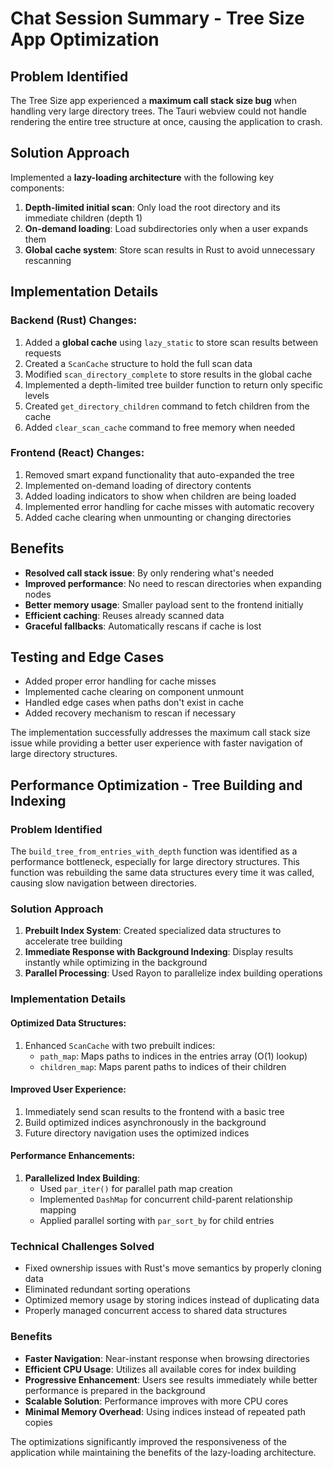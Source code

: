 # Chat Session Summary - Tree Size App Optimization

## Problem Identified
The Tree Size app experienced a **maximum call stack size bug** when handling very large directory trees. The Tauri webview could not handle rendering the entire tree structure at once, causing the application to crash.

## Solution Approach
Implemented a **lazy-loading architecture** with the following key components:
1. **Depth-limited initial scan**: Only load the root directory and its immediate children (depth 1)
2. **On-demand loading**: Load subdirectories only when a user expands them
3. **Global cache system**: Store scan results in Rust to avoid unnecessary rescanning

## Implementation Details

### Backend (Rust) Changes:
1. Added a **global cache** using `lazy_static` to store scan results between requests
2. Created a `ScanCache` structure to hold the full scan data
3. Modified `scan_directory_complete` to store results in the global cache
4. Implemented a depth-limited tree builder function to return only specific levels
5. Created `get_directory_children` command to fetch children from the cache
6. Added `clear_scan_cache` command to free memory when needed

### Frontend (React) Changes:
1. Removed smart expand functionality that auto-expanded the tree
2. Implemented on-demand loading of directory contents
3. Added loading indicators to show when children are being loaded
4. Implemented error handling for cache misses with automatic recovery
5. Added cache clearing when unmounting or changing directories

## Benefits
- **Resolved call stack issue**: By only rendering what's needed
- **Improved performance**: No need to rescan directories when expanding nodes
- **Better memory usage**: Smaller payload sent to the frontend initially
- **Efficient caching**: Reuses already scanned data
- **Graceful fallbacks**: Automatically rescans if cache is lost

## Testing and Edge Cases
- Added proper error handling for cache misses
- Implemented cache clearing on component unmount
- Handled edge cases when paths don't exist in cache
- Added recovery mechanism to rescan if necessary

The implementation successfully addresses the maximum call stack size issue while providing a better user experience with faster navigation of large directory structures.

## Performance Optimization - Tree Building and Indexing

### Problem Identified
The `build_tree_from_entries_with_depth` function was identified as a performance bottleneck, especially for large directory structures. This function was rebuilding the same data structures every time it was called, causing slow navigation between directories.

### Solution Approach
1. **Prebuilt Index System**: Created specialized data structures to accelerate tree building
2. **Immediate Response with Background Indexing**: Display results instantly while optimizing in the background
3. **Parallel Processing**: Used Rayon to parallelize index building operations

### Implementation Details

#### Optimized Data Structures:
1. Enhanced `ScanCache` with two prebuilt indices:
   - `path_map`: Maps paths to indices in the entries array (O(1) lookup)
   - `children_map`: Maps parent paths to indices of their children

#### Improved User Experience:
1. Immediately send scan results to the frontend with a basic tree
2. Build optimized indices asynchronously in the background
3. Future directory navigation uses the optimized indices

#### Performance Enhancements:
1. **Parallelized Index Building**:
   - Used `par_iter()` for parallel path map creation
   - Implemented `DashMap` for concurrent child-parent relationship mapping
   - Applied parallel sorting with `par_sort_by` for child entries

### Technical Challenges Solved
- Fixed ownership issues with Rust's move semantics by properly cloning data
- Eliminated redundant sorting operations 
- Optimized memory usage by storing indices instead of duplicating data
- Properly managed concurrent access to shared data structures

### Benefits
- **Faster Navigation**: Near-instant response when browsing directories
- **Efficient CPU Usage**: Utilizes all available cores for index building
- **Progressive Enhancement**: Users see results immediately while better performance is prepared in the background
- **Scalable Solution**: Performance improves with more CPU cores
- **Minimal Memory Overhead**: Using indices instead of repeated path copies

The optimizations significantly improved the responsiveness of the application while maintaining the benefits of the lazy-loading architecture.
